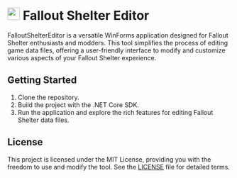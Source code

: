 # <img src=FalloutShelterEditor/icon.ico style="height:1em;"/> Fallout Shelter Editor
FalloutShelterEditor is a versatile WinForms application designed for Fallout Shelter enthusiasts and modders. This tool simplifies the process of editing game data files, offering a user-friendly interface to modify and customize various aspects of your Fallout Shelter experience.

## Getting Started
1. Clone the repository.
2. Build the project with the .NET Core SDK.
3. Run the application and explore the rich features for editing Fallout Shelter data files.

## License
This project is licensed under the MIT License, providing you with the freedom to use and modify the tool. See the [LICENSE](LICENSE) file for detailed terms.
